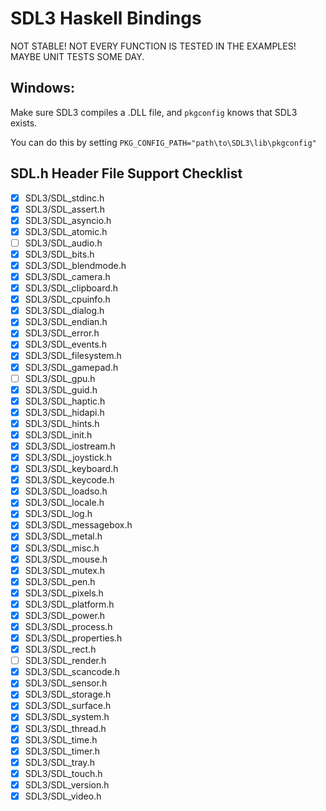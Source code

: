 # SDL3 Haskell Bindings

NOT STABLE! NOT EVERY FUNCTION IS TESTED IN THE EXAMPLES! MAYBE UNIT TESTS SOME DAY.

## Windows:

Make sure SDL3 compiles a .DLL file, and `pkgconfig` knows that SDL3 exists.

You can do this by setting `PKG_CONFIG_PATH="path\to\SDL3\lib\pkgconfig"`

## SDL.h Header File Support Checklist
- [x] SDL3/SDL_stdinc.h
- [x] SDL3/SDL_assert.h
- [x] SDL3/SDL_asyncio.h
- [x] SDL3/SDL_atomic.h
- [ ] SDL3/SDL_audio.h
- [x] SDL3/SDL_bits.h
- [x] SDL3/SDL_blendmode.h
- [x] SDL3/SDL_camera.h
- [x] SDL3/SDL_clipboard.h
- [x] SDL3/SDL_cpuinfo.h
- [x] SDL3/SDL_dialog.h
- [x] SDL3/SDL_endian.h
- [x] SDL3/SDL_error.h
- [x] SDL3/SDL_events.h
- [x] SDL3/SDL_filesystem.h
- [x] SDL3/SDL_gamepad.h
- [ ] SDL3/SDL_gpu.h
- [x] SDL3/SDL_guid.h
- [x] SDL3/SDL_haptic.h
- [x] SDL3/SDL_hidapi.h
- [x] SDL3/SDL_hints.h
- [x] SDL3/SDL_init.h
- [x] SDL3/SDL_iostream.h
- [x] SDL3/SDL_joystick.h
- [x] SDL3/SDL_keyboard.h
- [x] SDL3/SDL_keycode.h
- [x] SDL3/SDL_loadso.h
- [x] SDL3/SDL_locale.h
- [x] SDL3/SDL_log.h
- [x] SDL3/SDL_messagebox.h
- [x] SDL3/SDL_metal.h
- [x] SDL3/SDL_misc.h
- [x] SDL3/SDL_mouse.h
- [x] SDL3/SDL_mutex.h
- [x] SDL3/SDL_pen.h
- [x] SDL3/SDL_pixels.h
- [x] SDL3/SDL_platform.h
- [x] SDL3/SDL_power.h
- [x] SDL3/SDL_process.h
- [x] SDL3/SDL_properties.h
- [x] SDL3/SDL_rect.h
- [ ] SDL3/SDL_render.h
- [x] SDL3/SDL_scancode.h
- [x] SDL3/SDL_sensor.h
- [x] SDL3/SDL_storage.h
- [x] SDL3/SDL_surface.h
- [x] SDL3/SDL_system.h
- [x] SDL3/SDL_thread.h
- [x] SDL3/SDL_time.h
- [x] SDL3/SDL_timer.h
- [x] SDL3/SDL_tray.h
- [x] SDL3/SDL_touch.h
- [x] SDL3/SDL_version.h
- [x] SDL3/SDL_video.h
